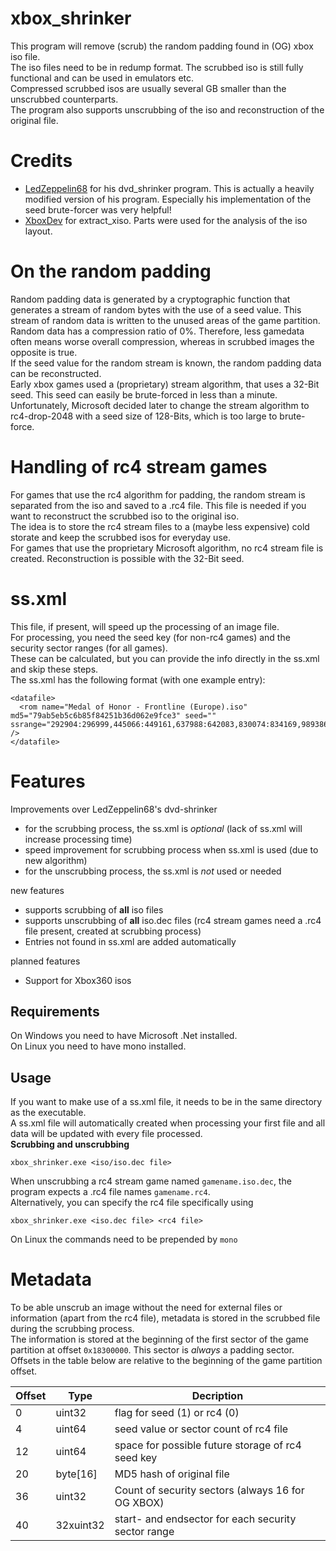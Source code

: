 # xbox_shrinker
This program will remove (scrub) the random padding found in (OG) xbox iso file.  
The iso files need to be in redump format.
The scrubbed iso is still fully functional and can be used in emulators etc.  
Compressed scrubbed isos are usually several GB smaller than the unscrubbed counterparts.  
The program also supports unscrubbing of the iso and reconstruction of the original file.

# Credits
* [LedZeppelin68](https://github.com/LedZeppelin68/dvd-shrinker) for his dvd_shrinker program. This is actually a heavily modified version of his program. Especially his implementation of the seed brute-forcer was very helpful!
* [XboxDev](https://github.com/XboxDev/extract-xiso) for extract_xiso. Parts were used for the analysis of the iso layout.

# On the random padding
Random padding data is generated by a cryptographic function that generates a stream of random bytes with the use of a seed value. This stream of random data is written to the unused areas of the game partition.  
Random data has a compression ratio of 0%. Therefore, less gamedata often means worse overall compression, whereas in scrubbed images the opposite is true.  
If the seed value for the random stream is known, the random padding data can be reconstructed.  
Early xbox games used a (proprietary) stream algorithm, that uses a 32-Bit seed. This seed can easily be brute-forced in less than a minute. Unfortunately, Microsoft decided later to change the stream algorithm to rc4-drop-2048 with a seed size of 128-Bits, which is too large to brute-force.

# Handling of rc4 stream games

For games that use the rc4 algorithm for padding, the random stream is separated from the iso and saved to a .rc4 file. This file is needed if you want to reconstruct the scrubbed iso to the original iso.  
The idea is to store the rc4 stream files to a (maybe less expensive) cold storate and keep the scrubbed isos for everyday use.  
For games that use the proprietary Microsoft algorithm, no rc4 stream file is created. Reconstruction is possible with the 32-Bit seed.

# ss.xml  
This file, if present, will speed up the processing of an image file.  
For processing, you need the seed key (for non-rc4 games) and the security sector ranges (for all games).  
These can be calculated, but you can provide the info directly in the ss.xml and skip these steps.  
The ss.xml has the following format (with one example entry):  
```
<datafile>
  <rom name="Medal of Honor - Frontline (Europe).iso" md5="79ab5eb5c6b85f84251b36d062e9fce3" seed="" ssrange="292904:296999,445066:449161,637988:642083,830074:834169,989386:993481,1145254:1149349,1295804:1299899,1452676:1456771,1984150:1988245,2296762:2300857,2444274:2448369,2598770:2602865,2760160:2764255,2912312:2916407,3067248:3071343,3300562:3304657" />
</datafile>
```

# Features
Improvements over LedZeppelin68's dvd-shrinker
* for the scrubbing process, the ss.xml is *optional* (lack of ss.xml will increase processing time)
* speed improvement for scrubbing process when ss.xml is used (due to new algorithm)
* for the unscrubbing process, the ss.xml is *not* used or needed

new features
* supports scrubbing of **all** iso files
* supports unscrubbing of **all** iso.dec files (rc4 stream games need a .rc4 file present, created at scrubbing process)
* Entries not found in ss.xml are added automatically

planned features
* Support for Xbox360 isos

## Requirements
On Windows you need to have Microsoft .Net installed.  
On Linux you need to have mono installed.

## Usage  
If you want to make use of a ss.xml file, it needs to be in the same directory as the executable.  
A ss.xml file will automatically created when processing your first file and all data will be updated with every file processed.  
**Scrubbing and unscrubbing**
```
xbox_shrinker.exe <iso/iso.dec file>
```
When unscrubbing a rc4 stream game named `gamename.iso.dec`, the program expects a .rc4 file names `gamename.rc4`.  
Alternatively, you can specify the rc4 file specifically using
```
xbox_shrinker.exe <iso.dec file> <rc4 file>
```
On Linux the commands need to be prepended by `mono`

# Metadata
To be able unscrub an image without the need for external files or information (apart from the rc4 file), metadata is stored in the scrubbed file during the scrubbing process.  
The information is stored at the beginning of the first sector of the game partition at offset `0x18300000`. This sector is *always* a padding sector.  
Offsets in the table below are relative to the beginning of the game partition offset.

| Offset | Type      | Decription                                                  |
|--------|-----------|-------------------------------------------------------------|
| 0      | uint32    | flag for seed (1) or rc4 (0)                                |
| 4      | uint64    | seed value or sector count of rc4 file                      |
| 12     | uint64    | space for possible future storage of rc4 seed key           |
| 20     | byte\[16\]| MD5 hash of original file                                   |
| 36     | uint32    | Count of security sectors (always 16 for OG XBOX)           |
| 40     | 32xuint32 | start- and endsector for each security sector range         |
